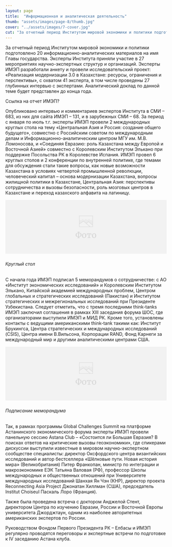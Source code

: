 ```yaml
---
layout: page
title:  "Информационная и аналитическая деятельность"
thumb: "assets/images/page-8/thumb.jpg"
cover: "../assets/images/7-cover.jpg"
cut: "За отчетный период Институтом мировой экономики и политики подготовлено 20 информационно-аналитических материалов на имя Главы государства. Эксперты Института приняли участие в 27 мероприятиях научно-экспертных структур и организаций."
---
```


За отчетный период Институтом мировой экономики и политики подготовлено 20 информационно-аналитических материалов на имя Главы государства. Эксперты Института приняли участие в 27 мероприятиях научно-экспертных структур и организаций.
Эксперты ИМЭП разработали анкету и провели исследовательский проект: «Реализация модернизации 3.0 в Казахстане: ресурсы, ограничения и перспективы», с охватом 41 эксперта, в том числе проведены 27 глубинных интервью с экспертами. Аналитический доклад по данной теме будет представлен до конца года.

Ссылка на отчет ИМЭП?

Опубликовано интервью и комментариев экспертов Института в СМИ – 683, из них для сайта ИМЭП – 131, и в зарубежных СМИ – 68.
За период с января по июль т.г. эксперты ИМЭП провели 2 международных круглых стола на тему «Центральная Азия и Россия: создание общего будущего», совместно с Российским советом по международным делам и Информационно-аналитическим центром МГУ им. М.В. Ломоносова, и «Соединяя Евразию: роль Казахстана между Европой и Восточной Азией» совместно с Королевским Институтом Элькано при поддержке Посольства РК в Королевстве Испания.
ИМЭП провел 6 круглых столов и 2 конференции по внутренней политике, где темами для обсуждения стали такие вопросы, как новые возможности Казахстана в условиях четвертой промышленной революции, человеческий капитал – основа модернизации Казахстана, вопросы жилищной политики в Казахстане, Центральная Азия: перспективы сотрудничества и вызовы безопасности, роль мозговых центров в Казахстане и переход казахского алфавита на латиницу.

![](../assets/images/placeholder-image.png)
###### Круглый стол

С начала года ИМЭП подписал 5 меморандумов о сотрудничестве: с АО «Институт экономических исследований» и Королевским Институтом Элькано, Китайской академией международных проблем, Центром глобальных и стратегических исследований (Пакистан) и Институтом стратегических и межрегиональных исследований при Президенте Узбекистана. Следует отметить, что с тремя последними think-tanks ИМЭП заключил соглашения в рамках XIII заседания форума ШОС, где организаторами выступили ИМЭП и МИД РК.
Кроме того, установлены контакты с ведущими американскими think-tank такими как: Институт Брукингса, Центра стратегических и международных исследований (CSIS), Центра имени В.Вильсона, Корпорации RAND, Фонд Карнеги за международный мир и другими аналитическими центрами США.

![](../assets/images/placeholder-image.png)
###### Подписание меморандума

Так, в рамках программы Global Challenges Summit на платформе Астанинского экономического форума эксперты ИМЭП провели панельную сессию Astana Club – «Состоится ли Большая Евразия? В поисках ответов на критические вызовы геоэкономики», где спикерами дискуссии выступили известные в мировом научно-экспертном сообществе специалисты: директор Оксфордского центра византийских исследований и автор бестселлера «Шёлковые пути. Новая история мира» (Великобритания) Питер Франкопан, министр по интеграции и макроэкономике ЕЭК Татьяна Валовая (РФ), профессор Школы международных и общественных отношений при Университете международных исследований Шанхая Ян Чэн (КНР), директор проекта Reconnecting Asia Project Джонатан Хиллман (США), председатель Institut Choiseul Паскаль Лоро (Франция).

Также была проведена встреча с доктором Анджелой Стент, директором Центра по изучению Евразии, России и Восточной Европы университета Джорджтаун, одним из наиболее авторитетных американских экспертов по России.

Руководством Фондом Первого Президента РК – Елбасы и ИМЭП регулярно проводятся переговоры и экспертные встречи  по подготовке к IV заседанию Астана клуба.
